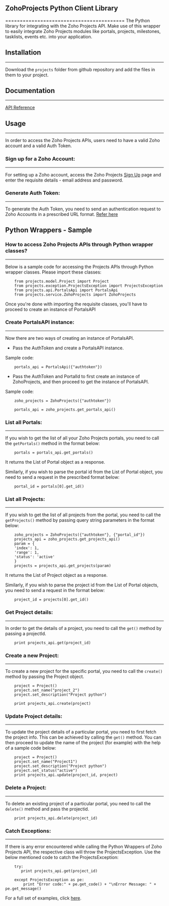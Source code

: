 ## **ZohoProjects Python Client Library**
=========================================
The Python library for integrating with the Zoho Projects API. Make use of this wrapper to easily integrate Zoho Projects modules like portals, projects, milestones, tasklists, events etc. into your application.

## Installation
---------------
Download the `projects` folder from github repository and add the files in them to your project.

## Documentation
----------------
[API Reference](https://www.zoho.com/projects/help/rest-api/zohoprojectsapi.html)

## Usage
--------
In order to access the Zoho Projects APIs, users need to have a valid Zoho account and a valid Auth Token.

### **Sign up for a Zoho Account:**

- - -

For setting up a Zoho account, access the Zoho Projects [Sign Up](https://www.zoho.com/projects/zp-signup.html) page and enter the requisite details - email address and password.
 
### **Generate Auth Token:**

- - -
 
To generate the Auth Token, you need to send an authentication request to Zoho Accounts in a prescribed URL format. [Refer here](https://www.zoho.com/projects/help/rest-api/get-tickets-api.html) 

## Python Wrappers - Sample
 

### **How to access Zoho Projects APIs through Python wrapper classes?**

- - - 
 
Below is a sample code for accessing the Projects APIs through Python wrapper classes. Please import these classes:

        from projects.model.Project import Project
        from projects.exception.ProjectsException import ProjectsException
        from projects.api.PortalsApi import PortalsApi
        from projects.service.ZohoProjects import ZohoProjects
	
Once you're done with importing the requisite classes, you'll have to proceed to create an instance of PortalsAPI

### **Create PortalsAPI instance:**

- - -

Now there are two ways of creating an instance of PortalsAPI.

 - Pass the AuthToken and create a PortalsAPI instance. 

Sample code:

        portals_api = PortalsApi({"authtoken"})
			
 - Pass the AuthToken and PortalId to first create an instance of ZohoProjects, and then proceed to get the instance of PortalsAPI. 

Sample code:
     
        zoho_projects = ZohoProjects({"authtoken"})

        portals_api = zoho_projects.get_portals_api()
			
			
### **List all Portals:**

- - -
			
If you wish to get the list of all your Zoho Projects portals, you need to call the `getPortals()` method in the format below:

        portals = portals_api.get_portals()
        
It returns the List of Portal object as a response.

Similarly, if you wish to parse the portal id from the List of Portal object, you need to send a request in the prescribed format below:

        portal_id = portals[0].get_id()

### **List all Projects:**

- - - 
 
If you wish to get the list of all projects from the portal, you need to call the `getProjects()` method by passing query string parameters in the format below:
 
        zoho_projects = ZohoProjects({"authtoken"}, {"portal_id"})
        projects_api = zoho_projects.get_projects_api()
        param = {
        'index': 1,
        'range': 1,
        'status': 'active'
        }
        projects = projects_api.get_projects(param) 
        
It returns the List of Project object as a response.
 
Similarly, if you wish to parse the project id from the List of Portal objects, you need to send a request in the format below:

        project_id = projects[0].get_id()

### **Get Project details:**

- - -

In order to get the details of a project, you need to call the `get()` method by passing a projectId.
    
        print projects_api.get(project_id)

### **Create a new Project:**

- - - 

To create a new project for the specific portal, you need to call the `create()` method by passing the Project object.
        
        project = Project()
        project.set_name("project_2")
        project.set_description("Project python")
  
        print projects_api.create(project)

### **Update Project details:**

- - -

To update the project details of a particular portal, you need to first fetch the project info. This can be achieved by calling the `get()` method. You can then proceed to update the name of the project (for example) with the help of a sample code below:
 
        project = Project()
        project.set_name("Project1")
        project.set_description("Project python")
        project.set_status("active")
        print projects_api.update(project_id, project)

### **Delete a Project:**

- - -

To delete an existing project of a particular portal, you need to call the `delete()` method and pass the projectid.

        print projects_api.delete(project_id)

### **Catch Exceptions:**

- - -

If there is any error encountered while calling the Python Wrappers of Zoho Projects API, the respective class will throw the ProjectsException. Use the below mentioned code to catch the ProjectsException:

        try:
           print projects_api.get(project_id) 

        except ProjectsException as pe:
            print "Error code:" + pe.get_code() + "\nError Message: " + pe.get_message()
            

For a full set of examples, click [here](../../tree/master/test).

